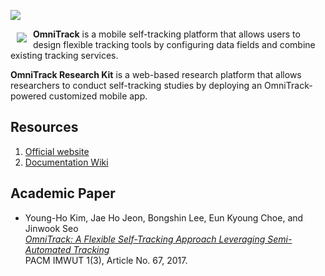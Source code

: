 ![](https://github.com/OmniTrack/omnitrack_research_kit/blob/master/resources/omnitrack_research_kit_logo.svg)

<a href="https://omnitrack.github.io"><img src="https://github.com/OmniTrack/omnitrack_research_kit/blob/master/resources/omnitrack_symbol_256.png" align="left" hspace="10" vspace="6"></a>

**OmniTrack** is a mobile self-tracking platform that allows users to design flexible tracking tools by configuring data fields and combine existing tracking services.

**OmniTrack Research Kit** is a web-based research platform that allows researchers to conduct self-tracking studies by deploying an OmniTrack-powered customized mobile app.

## Resources
1. [Official website](https://omnitrack.github.io)
2. [Documentation Wiki](https://github.com/OmniTrack/omnitrack_research_kit/wiki/Installation-Guide)

## Academic Paper
- Young-Ho Kim, Jae Ho Jeon, Bongshin Lee, Eun Kyoung Choe, and Jinwook Seo<br>
  [_OmniTrack: A Flexible Self-Tracking Approach Leveraging Semi-Automated Tracking_](https://omnitrack.github.io/ubicomp2017)<br>
  PACM IMWUT 1(3), Article No. 67, 2017.
